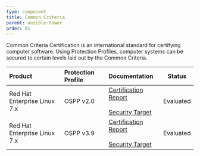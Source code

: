 ```yaml
---
type: component
title: Common Criteria
parent: ansible-tower
order: 01
---
```


Common Criteria Certification is an international standard for certifying computer software. Using Protection Profiles, computer systems can be secured to certain levels laid out by the Common Criteria.

| Product |  Protection Profile | Documentation | Status|
|:--------|:-------------------|:--------------|:-----:|
| Red Hat Enterprise Linux 7.x | OSPP v2.0 | [Certification Report](https://www.bsi.bund.de/SharedDocs/Downloads/DE/BSI/Zertifizierung/Reporte/Reporte09/0999a_pdf.pdf?__blob=publicationFile&v=3)<br/><br/>[Security Target](https://www.bsi.bund.de/SharedDocs/Downloads/DE/BSI/Zertifizierung/Reporte/Reporte09/0999b_pdf.pdf?__blob=publicationFile&v=2) | Evaluated |
| Red Hat Enterprise Linux 7.x | OSPP v3.9 | [Certification Report](https://www.bsi.bund.de/SharedDocs/Downloads/DE/BSI/Zertifizierung/Reporte/Reporte09/0949a_pdf.pdf;jsessionid=750606E52868F11B0782E35D9C68F710.2_cid351?__blob=publicationFile&v=2)<br/><br />[Security Target](https://www.bsi.bund.de/SharedDocs/Downloads/DE/BSI/Zertifizierung/Reporte/Reporte09/0949b_pdf.pdf;jsessionid=750606E52868F11B0782E35D9C68F710.2_cid351?__blob=publicationFile&v=2) | Evaluated |
